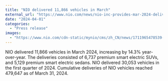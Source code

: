 ```yaml
---
title: "NIO delivered 11,866 vehicles in March"
external_url: "https://www.nio.com/news/nio-inc-provides-mar-2024-delivery-update"
date: "2024-04-01"
categories:
  - "Press release"
images:
  - "https://www.nio.com/cdn-static/mynio/cms/zh_CN/news/1711965478539-1711965477783-C86B04D5BC1A2486.jpeg"
---
```


NIO delivered 11,866 vehicles in March 2024, increasing by 14.3% year-over-year. The deliveries consisted of 6,737 premium smart electric SUVs, and 5,129 premium smart electric sedans. NIO delivered 30,053 vehicles in the first quarter of 2024. Cumulative deliveries of NIO vehicles reached 479,647 as of March 31, 2024.